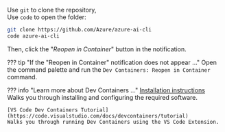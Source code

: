 Use `git` to clone the repository,  
Use `code` to open the folder:  

``` bash
git clone https://github.com/Azure/azure-ai-cli
code azure-ai-cli
```

Then, click the "*Reopen in Container*" button in the notification.

??? tip "If the "Reopen in Container" notification does not appear ..."
    Open the command palette and run the `Dev Containers: Reopen in Container` command.

??? info "Learn more about Dev Containers ..."
    [Installation instructions](https://code.visualstudio.com/docs/devcontainers/containers#_installation)  
    Walks you through installing and configuring the required software.

    [VS Code Dev Containers Tutorial](https://code.visualstudio.com/docs/devcontainers/tutorial)  
    Walks you through running Dev Containers using the VS Code Extension.
